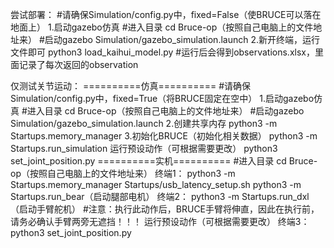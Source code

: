 尝试部署：
#请确保Simulation/config.py中，fixed=False（使BRUCE可以落在地面上）
1.启动gazebo仿真
#进入目录
cd Bruce-op（按照自己电脑上的文件地址来）
#启动gazebo
Simulation/gazebo_simulation.launch
2.新开终端，运行文件即可
python3 load_kaihui_model.py
#运行后会得到observations.xlsx，里面记录了每次返回的observation

仅测试关节运动：
==========仿真==========
#请确保Simulation/config.py中，fixed=True（将BRUCE固定在空中）
1.启动gazebo仿真
#进入目录
cd Bruce-op（按照自己电脑上的文件地址来）
#启动gazebo
Simulation/gazebo_simulation.launch
2.创建共享内存
python3 -m Startups.memory_manager
3.初始化BRUCE（初始化相关数据）
python3 -m Startups.run_simulation
运行预设动作（可根据需要更改）
python3 set_joint_position.py
==========实机==========
#进入目录
cd Bruce-op（按照自己电脑上的文件地址来）
终端1：
python3 -m Startups.memory_manager
Startups/usb_latency_setup.sh
python3 -m Startups.run_bear（启动腿部电机）
终端2：
python3 -m Startups.run_dxl（启动手臂舵机）
#注意：执行此动作后，BRUCE手臂将伸直，因此在执行前，请务必确认手臂两旁无遮挡！！！
运行预设动作（可根据需要更改）
终端3：
python3 set_joint_position.py